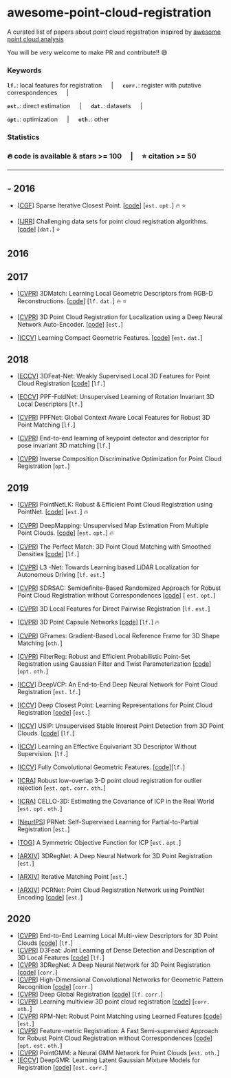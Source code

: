 # awesome-point-cloud-registration
A curated list of papers about point cloud registration inspired by [awesome point cloud analysis](https://github.com/Yochengliu/awesome-point-cloud-analysis)

You will be very welcome to make PR and contribute!! :smile:


<h3> Keywords </h3>

__`lf.`__: local features for registration &emsp; | &emsp;
__`corr.`__: register with putative correspondences &emsp; | &emsp;

__`est.`__: direct estimation &emsp; | &emsp;
__`dat.`__: datasets &emsp; | &emsp; 

__`opt.`__: optimization &emsp; | &emsp; 
__`oth.`__: other

<h3> Statistics <h3> 
 
:fire: code is available & stars >= 100 &emsp;|&emsp; :star: citation >= 50

--- 

## - 2016

- [[CGF](https://dl.acm.org/citation.cfm?id=2600305)] Sparse Iterative Closest Point. [[code](https://github.com/OpenGP/sparseicp)] [`est.` `opt.`] :fire: :star: 

- [[IJRR](https://hal.archives-ouvertes.fr/hal-01143454/document)] Challenging data sets for point cloud registration algorithms. [[code](https://projects.asl.ethz.ch/datasets/doku.php?id=laserregistration:laserregistration)] [`dat.`] :star:


## 2016
## 2017
- [[CVPR](https://arxiv.org/pdf/1603.08182.pdf)] 3DMatch: Learning Local Geometric Descriptors from RGB-D Reconstructions. [[code](https://github.com/andyzeng/3dmatch-toolbox)] [`lf.` `dat.`] :fire: :star:

- [[CVPR](https://zpascal.net/cvpr2017/Elbaz_3D_Point_Cloud_CVPR_2017_paper.pdf)] 3D Point Cloud Registration for Localization using a Deep Neural Network Auto-Encoder. [[code](https://github.com/gilbaz/LORAX)] [`est.`]

- [[ICCV](https://arxiv.org/pdf/1709.05056.pdf)] Learning Compact Geometric Features. [[code](https://github.com/marckhoury/CGF)] [`est.` `dat.`]

## 2018
- [[ECCV](https://eccv2018.org/openaccess/content_ECCV_2018/papers/Zi_Jian_Yew_3DFeat-Net_Weakly_Supervised_ECCV_2018_paper.pdf)] 3DFeat-Net: Weakly Supervised Local 3D Features for Point Cloud Registration [[code](https://github.com/yewzijian/3DFeatNet)] [`lf.`]

- [[ECCV](http://openaccess.thecvf.com/content_ECCV_2018/papers/Tolga_Birdal_PPF-FoldNet_Unsupervised_Learning_ECCV_2018_paper.pdf)] PPF-FoldNet: Unsupervised Learning of Rotation Invariant 3D Local Descriptors [`lf.`]

- [[CVPR](http://openaccess.thecvf.com/content_cvpr_2018/papers/Deng_PPFNet_Global_Context_CVPR_2018_paper.pdf)] PPFNet: Global Context Aware Local Features for Robust 3D Point Matching [`lf.`]

- [[CVPR](http://openaccess.thecvf.com/content_cvpr_2018/papers/Georgakis_End-to-End_Learning_of_CVPR_2018_paper.pdf)] End-to-end learning of keypoint detector and descriptor for pose invariant 3D matching [`lf.`]

- [[CVPR](http://openaccess.thecvf.com/content_cvpr_2018/papers/Vongkulbhisal_Inverse_Composition_Discriminative_CVPR_2018_paper.pdf)] Inverse Composition Discriminative Optimization for Point Cloud Registration [`opt.`]


## 2019
- [[CVPR](http://openaccess.thecvf.com/content_CVPR_2019/papers/Aoki_PointNetLK_Robust__Efficient_Point_Cloud_Registration_Using_PointNet_CVPR_2019_paper.pdf)] PointNetLK: Robust & Efficient Point Cloud Registration using PointNet. [[code](https://github.com/hmgoforth/PointNetLK)] [`est.`] :fire:

- [[CVPR](http://openaccess.thecvf.com/content_CVPR_2019/papers/Ding_DeepMapping_Unsupervised_Map_Estimation_From_Multiple_Point_Clouds_CVPR_2019_paper.pdf)] DeepMapping: Unsupervised Map Estimation From Multiple Point Clouds. [[code](https://github.com/ai4ce/DeepMapping)] [`est.` `opt.`] :fire:

- [[CVPR](http://openaccess.thecvf.com/content_CVPR_2019/papers/Gojcic_The_Perfect_Match_3D_Point_Cloud_Matching_With_Smoothed_Densities_CVPR_2019_paper.pdf)] The Perfect Match: 3D Point Cloud Matching with Smoothed Densities [[code](https://github.com/zgojcic/3DSmoothNet)] [`lf.`]

- [[CVPR](https://songshiyu01.github.io/pdf/L3Net_W.Lu_Y.Zhou_S.Song_CVPR2019.pdf)] L3 -Net: Towards Learning based LiDAR Localization for Autonomous Driving [`lf.` `est.`]

- [[CVPR](http://openaccess.thecvf.com/content_CVPR_2019/papers/Le_SDRSAC_SemidefiniteBased_Randomized_Approach_for_Robust_Point_Cloud_Registration_Without_CVPR_2019_paper.pdf)] SDRSAC: Semidefinite-Based Randomized Approach for Robust Point Cloud Registration without Correspondences [[code](https://github.com/intellhave/SDRSAC)] [ `est.` `opt.`]

- [[CVPR](http://openaccess.thecvf.com/content_CVPR_2019/papers/Deng_3D_Local_Features_for_Direct_Pairwise_Registration_CVPR_2019_paper.pdf)] 3D Local Features for Direct Pairwise Registration [`lf.` `est.`]

- [[CVPR](http://openaccess.thecvf.com/content_CVPR_2019/papers/Zhao_3D_Point_Capsule_Networks_CVPR_2019_paper.pdf)] 3D Point Capsule Networks [[code](https://github.com/yongheng1991/3D-point-capsule-networks)] [`lf.`] :fire:

- [[CVPR](http://openaccess.thecvf.com/content_CVPR_2019/papers/Melzi_GFrames_Gradient-Based_Local_Reference_Frame_for_3D_Shape_Matching_CVPR_2019_paper.pdf)] GFrames: Gradient-Based Local Reference Frame
for 3D Shape Matching [`oth.`]

- [[CVPR](http://openaccess.thecvf.com/content_CVPR_2019/papers/Gao_FilterReg_Robust_and_Efficient_Probabilistic_Point-Set_Registration_Using_Gaussian_Filter_CVPR_2019_paper.pdf)] FilterReg: Robust and Efficient Probabilistic Point-Set Registration using Gaussian Filter and Twist Parameterization [[code](https://bitbucket.org/gaowei19951004/poser/src/master/)]  [`opt.` `oth.`]

- [[ICCV](https://songshiyu01.github.io/publication/iccv2019_registration/)] DeepVCP: An End-to-End Deep Neural Network for Point Cloud Registration [`est.` `lf.`]

- [[ICCV](https://arxiv.org/pdf/1905.03304.pdf)] Deep Closest Point: Learning Representations for Point Cloud Registration [[code](https://github.com/WangYueFt/dcp)] [`est.`]

- [[ICCV](https://arxiv.org/abs/1904.00229.pdf)] USIP: Unsupervised Stable Interest Point Detection from 3D Point Clouds. [[code](https://github.com/lijx10/USIP)] [`lf.`]

- [[ICCV](https://arxiv.org/pdf/1909.06887.pdf)] Learning an Effective Equivariant 3D Descriptor Without Supervision. [`lf.`]

- [[ICCV](https://node1.chrischoy.org/data/publications/fcgf/fcgf.pdf)] Fully Convolutional Geometric Features. [[code](https://github.com/chrischoy/FCGF)][`lf.`]

- [[ICRA](https://ieeexplore.ieee.org/stamp/stamp.jsp?arnumber=8793857)] Robust low-overlap 3-D point cloud registration for outlier rejection [`est.` `opt.` `corr.` `oth.`]

- [[ICRA](https://ieeexplore.ieee.org/abstract/document/8793516)] CELLO-3D: Estimating the Covariance of ICP in the Real World [`est.` `opt.` `oth.`]

- [[NeurIPS](https://github.com/weiweisun2018/awesome-point-clouds-registration)] PRNet: Self-Supervised Learning for Partial-to-Partial Registration [`est.`]

- [[TOG](https://gfx.cs.princeton.edu/pubs/Rusinkiewicz_2019_ASO/symm_icp.pdf)] A Symmetric Objective Function for ICP [`est.` `opt.`]

- [[ARXIV](https://arxiv.org/pdf/1904.01701.pdf)] 3DRegNet: A Deep Neural Network for 3D Point Registration [`est.`]

- [[ARXIV](https://arxiv.org/pdf/1910.10328.pdf)] Iterative Matching Point [`est.`]

- [[ARXIV](https://arxiv.org/pdf/1908.07906.pdf)] PCRNet: Point Cloud Registration Network using PointNet Encoding [[code](https://github.com/vinits5/pcrnet)] [`est.`]

## 2020
- [[CVPR](https://arxiv.org/abs/2003.05855)] End-to-End Learning Local Multi-view Descriptors for 3D Point Clouds [[code](https://github.com/craigleili/3DLocalMultiViewDesc)] [`lf.`]
- [[CVPR](https://arxiv.org/abs/2003.03164)] D3Feat: Joint Learning of Dense Detection and Description of 3D Local Features [[code](https://github.com/XuyangBai/D3Feat)] [`lf.`]
- [[CVPR](https://openaccess.thecvf.com/content_CVPR_2020/papers/Pais_3DRegNet_A_Deep_Neural_Network_for_3D_Point_Registration_CVPR_2020_paper.pdf
)] 3DRegNet: A Deep Neural Network for 3D Point Registration [[code](https://github.com/goncalo120/3DRegNet)] [`corr.`]
- [[CVPR](https://arxiv.org/abs/2005.08144)] High-Dimensional Convolutional Networks for Geometric Pattern Recognition [[code](https://github.com/chrischoy/HighDimConvNets)] [`corr.`]
- [[CVPR](https://arxiv.org/abs/2004.11540)] Deep Global Registration [[code](https://github.com/chrischoy/DeepGlobalRegistration)] [`lf.` `corr.`]
- [[CVPR](https://arxiv.org/abs/2001.05119)] Learning multiview 3D point cloud registration [[code](https://github.com/zgojcic/3D_multiview_reg)] [`corr.` `oth.`]
- [[CVPR](http://arxiv.org/abs/2003.13479)] RPM-Net: Robust Point Matching using Learned Features [[code](https://github.com/yewzijian/RPMNet)] [`est.`]
- [[CVPR](https://arxiv.org/abs/2005.01014)] Feature-metric Registration: A Fast Semi-supervised Approach for Robust Point Cloud Registration without Correspondences [[code](https://github.com/XiaoshuiHuang/fmr)] [`opt.` `est.` `oth.`]
- [[CVPR](https://arxiv.org/abs/2003.13326)] PointGMM: a Neural GMM Network for Point Clouds [`est.` `oth.`]
- [[ECCV](https://www.ecva.net/papers/eccv_2020/papers_ECCV/papers/123500715.pdf)] DeepGMR: Learning Latent Gaussian Mixture Models for Registration  [[code](https://github.com/wentaoyuan/deepgmr)] [`est.` `corr.`]
